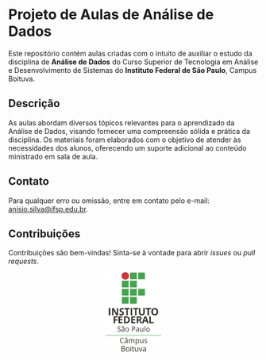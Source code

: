 # Projeto de Aulas de Análise de Dados

Este repositório contém aulas criadas com o intuito de auxiliar o estudo da disciplina de **Análise de Dados** do Curso Superior de Tecnologia em Análise e Desenvolvimento de Sistemas do **Instituto Federal de São Paulo**, Campus Boituva.

## Descrição

As aulas abordam diversos tópicos relevantes para o aprendizado da Análise de Dados, visando fornecer uma compreensão sólida e prática da disciplina. Os materiais foram elaborados com o objetivo de atender às necessidades dos alunos, oferecendo um suporte adicional ao conteúdo ministrado em sala de aula.

## Contato

Para qualquer erro ou omissão, entre em contato pelo e-mail: [anisio.silva@ifsp.edu.br](mailto:anisio.silva@ifsp.edu.br).

## Contribuições

Contribuições são bem-vindas! Sinta-se à vontade para abrir *issues* ou *pull requests*.

<p align="center">
    <img src="img/logo-ifsp-boituva.png" alt="Logo do IFSP Boituva" />
</p>